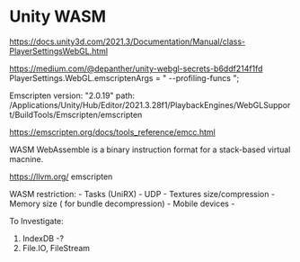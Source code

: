 # Unity WASM

https://docs.unity3d.com/2021.3/Documentation/Manual/class-PlayerSettingsWebGL.html



https://medium.com/@depanther/unity-webgl-secrets-b6ddf214f1fd
PlayerSettings.WebGL.emscriptenArgs = " --profiling-funcs ";

Emscripten version: "2.0.19" path: /Applications/Unity/Hub/Editor/2021.3.28f1/PlaybackEngines/WebGLSupport/BuildTools/Emscripten/emscripten


https://emscripten.org/docs/tools_reference/emcc.html


WASM WebAssemble is a binary instruction format for a stack-based virtual macnine.

https://llvm.org/
emscripten


WASM restriction:
	- Tasks (UniRX)
	- UDP
	- Textures size/compression
	- Memory size ( for bundle decompression)
	- Mobile devices - 

To Investigate:
1. IndexDB -?
2. File.IO, FileStream